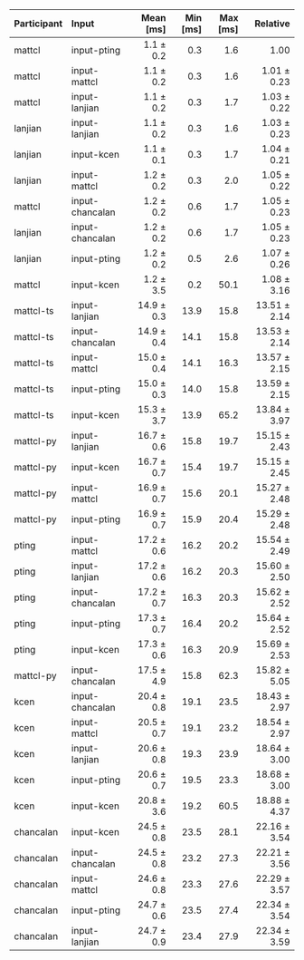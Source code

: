 | Participant | Input | Mean [ms] | Min [ms] | Max [ms] | Relative |
|:---|:---|---:|---:|---:|---:|
| mattcl | input-pting | 1.1 ± 0.2 | 0.3 | 1.6 | 1.00 |
| mattcl | input-mattcl | 1.1 ± 0.2 | 0.3 | 1.6 | 1.01 ± 0.23 |
| mattcl | input-lanjian | 1.1 ± 0.2 | 0.3 | 1.7 | 1.03 ± 0.22 |
| lanjian | input-lanjian | 1.1 ± 0.2 | 0.3 | 1.6 | 1.03 ± 0.23 |
| lanjian | input-kcen | 1.1 ± 0.1 | 0.3 | 1.7 | 1.04 ± 0.21 |
| lanjian | input-mattcl | 1.2 ± 0.2 | 0.3 | 2.0 | 1.05 ± 0.22 |
| mattcl | input-chancalan | 1.2 ± 0.2 | 0.6 | 1.7 | 1.05 ± 0.23 |
| lanjian | input-chancalan | 1.2 ± 0.2 | 0.6 | 1.7 | 1.05 ± 0.23 |
| lanjian | input-pting | 1.2 ± 0.2 | 0.5 | 2.6 | 1.07 ± 0.26 |
| mattcl | input-kcen | 1.2 ± 3.5 | 0.2 | 50.1 | 1.08 ± 3.16 |
| mattcl-ts | input-lanjian | 14.9 ± 0.3 | 13.9 | 15.8 | 13.51 ± 2.14 |
| mattcl-ts | input-chancalan | 14.9 ± 0.4 | 14.1 | 15.8 | 13.53 ± 2.14 |
| mattcl-ts | input-mattcl | 15.0 ± 0.4 | 14.1 | 16.3 | 13.57 ± 2.15 |
| mattcl-ts | input-pting | 15.0 ± 0.3 | 14.0 | 15.8 | 13.59 ± 2.15 |
| mattcl-ts | input-kcen | 15.3 ± 3.7 | 13.9 | 65.2 | 13.84 ± 3.97 |
| mattcl-py | input-lanjian | 16.7 ± 0.6 | 15.8 | 19.7 | 15.15 ± 2.43 |
| mattcl-py | input-kcen | 16.7 ± 0.7 | 15.4 | 19.7 | 15.15 ± 2.45 |
| mattcl-py | input-mattcl | 16.9 ± 0.7 | 15.6 | 20.1 | 15.27 ± 2.48 |
| mattcl-py | input-pting | 16.9 ± 0.7 | 15.9 | 20.4 | 15.29 ± 2.48 |
| pting | input-mattcl | 17.2 ± 0.6 | 16.2 | 20.2 | 15.54 ± 2.49 |
| pting | input-lanjian | 17.2 ± 0.6 | 16.2 | 20.3 | 15.60 ± 2.50 |
| pting | input-chancalan | 17.2 ± 0.7 | 16.3 | 20.3 | 15.62 ± 2.52 |
| pting | input-pting | 17.3 ± 0.7 | 16.4 | 20.2 | 15.64 ± 2.52 |
| pting | input-kcen | 17.3 ± 0.6 | 16.3 | 20.9 | 15.69 ± 2.53 |
| mattcl-py | input-chancalan | 17.5 ± 4.9 | 15.8 | 62.3 | 15.82 ± 5.05 |
| kcen | input-chancalan | 20.4 ± 0.8 | 19.1 | 23.5 | 18.43 ± 2.97 |
| kcen | input-mattcl | 20.5 ± 0.7 | 19.1 | 23.2 | 18.54 ± 2.97 |
| kcen | input-lanjian | 20.6 ± 0.8 | 19.3 | 23.9 | 18.64 ± 3.00 |
| kcen | input-pting | 20.6 ± 0.7 | 19.5 | 23.3 | 18.68 ± 3.00 |
| kcen | input-kcen | 20.8 ± 3.6 | 19.2 | 60.5 | 18.88 ± 4.37 |
| chancalan | input-kcen | 24.5 ± 0.8 | 23.5 | 28.1 | 22.16 ± 3.54 |
| chancalan | input-chancalan | 24.5 ± 0.8 | 23.2 | 27.3 | 22.21 ± 3.56 |
| chancalan | input-mattcl | 24.6 ± 0.8 | 23.3 | 27.6 | 22.29 ± 3.57 |
| chancalan | input-pting | 24.7 ± 0.6 | 23.5 | 27.4 | 22.34 ± 3.54 |
| chancalan | input-lanjian | 24.7 ± 0.9 | 23.4 | 27.9 | 22.34 ± 3.59 |
